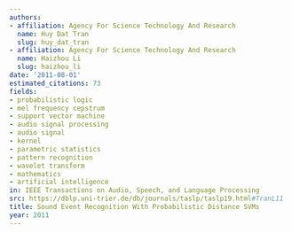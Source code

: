 ```yaml
---
authors:
- affiliation: Agency For Science Technology And Research
  name: Huy Dat Tran
  slug: huy_dat_tran
- affiliation: Agency For Science Technology And Research
  name: Haizhou Li
  slug: haizhou_li
date: '2011-08-01'
estimated_citations: 73
fields:
- probabilistic logic
- mel frequency cepstrum
- support vector machine
- audio signal processing
- audio signal
- kernel
- parametric statistics
- pattern recognition
- wavelet transform
- mathematics
- artificial intelligence
in: IEEE Transactions on Audio, Speech, and Language Processing
src: https://dblp.uni-trier.de/db/journals/taslp/taslp19.html#TranL11
title: Sound Event Recognition With Probabilistic Distance SVMs
year: 2011
---
```

